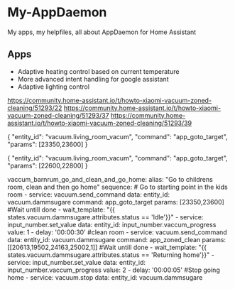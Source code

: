 # My-AppDaemon
My apps, my helpfiles, all about AppDaemon for Home Assistant

## Apps

* Adaptive heating control based on current temperature
* More advanced intent handling for google assistant
* Adaptive lighting control


https://community.home-assistant.io/t/howto-xiaomi-vacuum-zoned-cleaning/51293/22
https://community.home-assistant.io/t/howto-xiaomi-vacuum-zoned-cleaning/51293/37
https://community.home-assistant.io/t/howto-xiaomi-vacuum-zoned-cleaning/51293/39

{
  "entity_id": "vacuum.living_room_vacum",
  "command": "app_goto_target",
  "params": [23350,23600]
}


{
  "entity_id": "vacuum.living_room_vacum",
  "command": "app_goto_target",
  "params": [22600,22800]
}

vaccum_barnrum_go_and_clean_and_go_home:
    alias: "Go to childrens room, clean and then go home"
    sequence:
      # Go to starting point in the kids room
      - service: vacuum.send_command
        data:
          entity_id: vacuum.dammsugare
          command: app_goto_target
          params: [23350,23600]
      #Wait untill done
      - wait_template: "{{ states.vacuum.dammsugare.attributes.status == 'Idle'}}"
      - service: input_number.set_value
        data:
          entity_id: input_number.vaccum_progress
          value: 1
      - delay: '00:00:30'
      #clean room
      - service: vacuum.send_command
        data:
          entity_id: vacuum.dammsugare
          command: app_zoned_clean
          params: [[20613,19502,24163,25002,1]]
      #Wait untill done
      - wait_template: "{{ states.vacuum.dammsugare.attributes.status == 'Returning home'}}"
      - service: input_number.set_value
        data:
          entity_id: input_number.vaccum_progress
          value: 2
      - delay: '00:00:05'
      #Stop going home
      - service: vacuum.stop
        data:
          entity_id: vacuum.dammsugare
